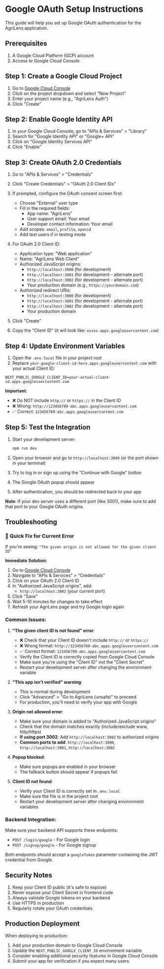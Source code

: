 # Google OAuth Setup Instructions

This guide will help you set up Google OAuth authentication for the AgriLens application.

## Prerequisites

1. A Google Cloud Platform (GCP) account
2. Access to Google Cloud Console

## Step 1: Create a Google Cloud Project

1. Go to [Google Cloud Console](https://console.cloud.google.com/)
2. Click on the project dropdown and select "New Project"
3. Enter your project name (e.g., "AgriLens Auth")
4. Click "Create"

## Step 2: Enable Google Identity API

1. In your Google Cloud Console, go to "APIs & Services" > "Library"
2. Search for "Google Identity API" or "Google+ API"
3. Click on "Google Identity Services API"
4. Click "Enable"

## Step 3: Create OAuth 2.0 Credentials

1. Go to "APIs & Services" > "Credentials"
2. Click "Create Credentials" > "OAuth 2.0 Client IDs"
3. If prompted, configure the OAuth consent screen first:
   - Choose "External" user type
   - Fill in the required fields:
     - App name: "AgriLens"
     - User support email: Your email
     - Developer contact information: Your email
   - Add scopes: `email`, `profile`, `openid`
   - Add test users if in testing mode

4. For OAuth 2.0 Client ID:
   - Application type: "Web application"
   - Name: "AgriLens Web Client"
   - Authorized JavaScript origins:
     - `http://localhost:3000` (for development)
     - `http://localhost:3001` (for development - alternate port)
     - `http://localhost:3002` (for development - alternate port)
     - Your production domain (e.g., `https://yourdomain.com`)
   - Authorized redirect URIs:
     - `http://localhost:3000` (for development)
     - `http://localhost:3001` (for development - alternate port)
     - `http://localhost:3002` (for development - alternate port)
     - Your production domain

5. Click "Create"
6. Copy the "Client ID" (it will look like: `xxxxx.apps.googleusercontent.com`)

## Step 4: Update Environment Variables

1. Open the `.env.local` file in your project root
2. Replace `your-google-client-id-here.apps.googleusercontent.com` with your actual Client ID:

```env
NEXT_PUBLIC_GOOGLE_CLIENT_ID=your-actual-client-id.apps.googleusercontent.com
```

**Important**: 
- ❌ Do NOT include `http://` or `https://` in the Client ID
- ❌ Wrong: `http://123456789-abc.apps.googleusercontent.com`
- ✅ Correct: `123456789-abc.apps.googleusercontent.com`

## Step 5: Test the Integration

1. Start your development server:
   ```bash
   npm run dev
   ```

2. Open your browser and go to `http://localhost:3000` (or the port shown in your terminal)
3. Try to log in or sign up using the "Continue with Google" button
4. The Google OAuth popup should appear
5. After authentication, you should be redirected back to your app

**Note**: If your dev server uses a different port (like 3001), make sure to add that port to your Google OAuth origins.

## Troubleshooting

### 🚨 **Quick Fix for Current Error**

If you're seeing: `"The given origin is not allowed for the given client ID"`

**Immediate Solution:**
1. Go to [Google Cloud Console](https://console.cloud.google.com/)
2. Navigate to "APIs & Services" > "Credentials"
3. Click on your OAuth 2.0 Client ID
4. In "Authorized JavaScript origins", add:
   - `http://localhost:3002` (your current port)
5. Click "Save"
6. Wait 5-10 minutes for changes to take effect
7. Refresh your AgriLens page and try Google login again

### Common Issues:

1. **"The given client ID is not found" error**:
   - ❌ Check that your Client ID doesn't include `http://` or `https://`
   - ❌ Wrong format: `http://123456789-abc.apps.googleusercontent.com`
   - ✅ Correct format: `123456789-abc.apps.googleusercontent.com`
   - Verify the Client ID is correctly copied from Google Cloud Console
   - Make sure you're using the "Client ID" not the "Client Secret"
   - Restart your development server after changing the environment variable

2. **"This app isn't verified" warning**:
   - This is normal during development
   - Click "Advanced" > "Go to AgriLens (unsafe)" to proceed
   - For production, you'll need to verify your app with Google

3. **Origin not allowed error**:
   - Make sure your domain is added to "Authorized JavaScript origins"
   - Check that the domain matches exactly (include/exclude www, http/https)
   - **If using port 3002**: Add `http://localhost:3002` to authorized origins
   - **Common ports to add**: `http://localhost:3000`, `http://localhost:3001`, `http://localhost:3002`

4. **Popup blocked**:
   - Make sure popups are enabled in your browser
   - The fallback button should appear if popups fail

5. **Client ID not found**:
   - Verify your Client ID is correctly set in `.env.local`
   - Make sure the file is in the project root
   - Restart your development server after changing environment variables

### Backend Integration:

Make sure your backend API supports these endpoints:
- `POST /login/google` - For Google login
- `POST /signup/google` - For Google signup

Both endpoints should accept a `googleToken` parameter containing the JWT credential from Google.

## Security Notes

1. Keep your Client ID public (it's safe to expose)
2. Never expose your Client Secret in frontend code
3. Always validate Google tokens on your backend
4. Use HTTPS in production
5. Regularly rotate your OAuth credentials

## Production Deployment

When deploying to production:

1. Add your production domain to Google Cloud Console
2. Update the `NEXT_PUBLIC_GOOGLE_CLIENT_ID` environment variable
3. Consider enabling additional security features in Google Cloud Console
4. Submit your app for verification if you expect many users
